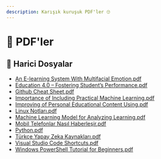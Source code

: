 ```yaml
---
description: Karışık kuruşuk PDF'ler 🙄
---
```


# 🧾 PDF'ler


<!--Index-->

## 📂 Harici Dosyalar

- [An E-learning System With Multifacial Emotion.pdf](https://github.com//yedhrab/YBilgiler/raw/master/An%20E-learning%20System%20With%20Multifacial%20Emotion.pdf)
- [Education 4.0 – Fostering Student’s Performance.pdf](https://github.com//yedhrab/YBilgiler/raw/master/Education%204.0%20%E2%80%93%20Fostering%20Student%E2%80%99s%20Performance.pdf)
- [Github Cheat Sheet.pdf](https://github.com//yedhrab/YBilgiler/raw/master/Github%20Cheat%20Sheet.pdf)
- [Importance of Including Practical Machine Learning.pdf](https://github.com//yedhrab/YBilgiler/raw/master/Importance%20of%20Including%20Practical%20Machine%20Learning.pdf)
- [Improving of Personal Educational Content Using.pdf](https://github.com//yedhrab/YBilgiler/raw/master/Improving%20of%20Personal%20Educational%20Content%20Using.pdf)
- [Linux Notları.pdf](https://github.com//yedhrab/YBilgiler/raw/master/Linux%20Notlar%C4%B1.pdf)
- [Machine Learning Model for Analyzing Learning.pdf](https://github.com//yedhrab/YBilgiler/raw/master/Machine%20Learning%20Model%20for%20Analyzing%20Learning.pdf)
- [Mobil Telefonlar Nasıl Haberleşir.pdf](https://github.com//yedhrab/YBilgiler/raw/master/Mobil%20Telefonlar%20Nas%C4%B1l%20Haberle%C5%9Fir.pdf)
- [Python.pdf](https://github.com//yedhrab/YBilgiler/raw/master/Python.pdf)
- [Türkçe Yapay Zeka Kaynakları.pdf](https://github.com//yedhrab/YBilgiler/raw/master/T%C3%BCrk%C3%A7e%20Yapay%20Zeka%20Kaynaklar%C4%B1.pdf)
- [Visual Studio Code Shortcuts.pdf](https://github.com//yedhrab/YBilgiler/raw/master/Visual%20Studio%20Code%20Shortcuts.pdf)
- [Windows PowerShell Tutorial for Beginners.pdf](https://github.com//yedhrab/YBilgiler/raw/master/Windows%20PowerShell%20Tutorial%20for%20Beginners.pdf)

<!--Index-->
